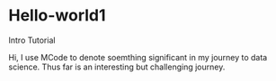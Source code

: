 # Hello-world1
Intro Tutorial

Hi, I use MCode to denote soemthing significant in my journey to data science.
Thus far is an interesting but challenging journey.
